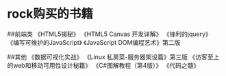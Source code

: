 # rock购买的书籍

##前端类
《HTML5揭秘》
《HTML5 Canvas 开发详解》
《锋利的jquery》
《编写可维护的JavaScript》
《JavaScript DOM编程艺术》第二版

##其他
《数据可视化实战》
《Linux 私房菜-服务器架设篇》第三版
《访客至上的web和移动可用性设计秘籍》
《C#图解教程（第4版）》
《代码之髓》
